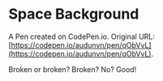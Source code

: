 # Space Background

A Pen created on CodePen.io. Original URL: [https://codepen.io/audunvn/pen/qObVvL](https://codepen.io/audunvn/pen/qObVvL).

Broken or broken? Broken? No? Good!